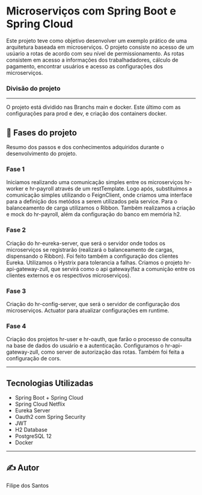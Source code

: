 # Microserviços com Spring Boot e Spring Cloud

Este projeto teve como objetivo desenvolver um exemplo prático de uma arquitetura baseada em microserviços.
O projeto consiste no acesso de um usúario a rotas de acordo com seu nível de permissionamento. As rotas consistem em acesso a informações dos trabalhadadores, cálculo de pagamento, encontrar usuários e acesso as configurações dos microserviços.

### Divisão do projeto

---

O projeto está dividido nas Branchs main e docker. Este último com as configurações para prod e dev, e criação dos containers docker.

## 📝 Fases do projeto

Resumo dos passos e dos conhecimentos adquiridos durante o desenvolvimento do projeto.

### Fase 1

Iniciamos realizando uma comunicação simples entre os microserviços hr-worker e hr-payroll através de um restTemplate. Logo após, substituímos a comunicação simples utilizando o FeignClient, onde criamos uma interface para a definição dos metódos a serem utilizados pela service. Para o balanceamento de carga utilizamos o Ribbon.
Também realizamos a criação e mock do hr-payroll, além da configuração do banco em memória h2.

### Fase 2

Criação do hr-eureka-server, que será o servidor onde todos os microserviços se registrarão (realizará o balanceamento de cargas, dispensando o Ribbon). Foi feito também a configuração dos clientes Eureka.
Utilizamos o Hystrix para tolerancia a falhas.
Criamos o projeto hr-api-gateway-zull, que servirá como o api gateway(faz a comunição entre os clientes externos e os respectivos microserviços).

### Fase 3

Criação do hr-config-server, que será o servidor de configuração dos microserviços. Actuator para atualizar configurações em runtime.

### Fase 4

Criação dos projetos hr-user e hr-oauth, que farão o processo de consulta na base de dados do usuário e a autenticação. Configuramos o hr-api-gateway-zull, como server de autorização das rotas. Também foi feita a configuração de cors.

---

## Tecnologias Utilizadas

- Spring Boot + Spring Cloud
- Spring Cloud Netflix
- Eureka Server
- Oauth2 com Spring Security
- JWT
- H2 Database
- PostgreSQL 12
- Docker

---

## ✍️ Autor

Filipe dos Santos
